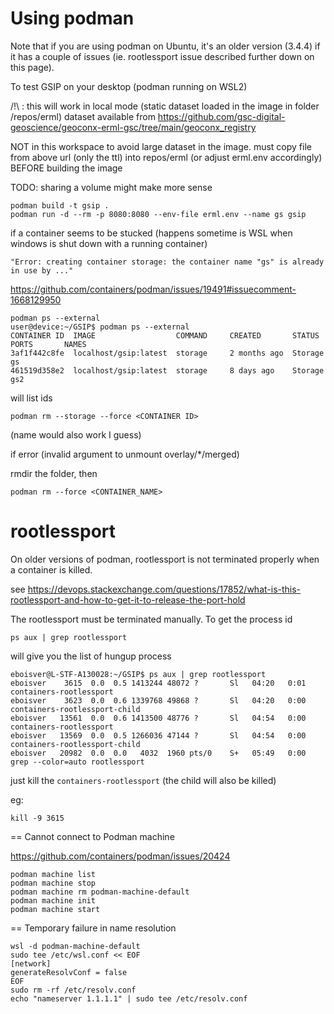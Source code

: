 # Using podman

Note that if you are using podman on Ubuntu, it's an older version (3.4.4) if it has a couple of issues (ie. rootlessport issue described further down on this page).

To test GSIP on your desktop (podman running on WSL2)

/!\ : this will work in local mode (static dataset loaded in the image in folder /repos/erml)
dataset available from  https://github.com/gsc-digital-geoscience/geoconx-erml-gsc/tree/main/geoconx_registry

NOT in this workspace to avoid large dataset in the image. must copy file from above url (only the ttl) into repos/erml (or adjust erml.env accordingly) BEFORE building the image

TODO: sharing a volume might make more sense


```console
podman build -t gsip .
podman run -d --rm -p 8080:8080 --env-file erml.env --name gs gsip
```


if a container seems to be stucked (happens sometime is WSL when windows is shut down with a running container)

`"Error: creating container storage: the container name "gs" is already in use by ..."`

https://github.com/containers/podman/issues/19491#issuecomment-1668129950


```console
podman ps --external
user@device:~/GSIP$ podman ps --external
CONTAINER ID  IMAGE                  COMMAND     CREATED       STATUS      PORTS       NAMES
3af1f442c8fe  localhost/gsip:latest  storage     2 months ago  Storage                 gs
461519d358e2  localhost/gsip:latest  storage     8 days ago    Storage                 gs2
```
will list ids

```console
podman rm --storage --force <CONTAINER ID>
``` 

(name would also work I guess)

if error (invalid argument to unmount overlay/*/merged)

rmdir the folder, then 

```console
podman rm --force <CONTAINER_NAME>
```

# rootlessport

On older versions of podman, rootlessport is not terminated properly when a container is killed.

see https://devops.stackexchange.com/questions/17852/what-is-this-rootlessport-and-how-to-get-it-to-release-the-port-hold

The rootlessport must be terminated manually.  To get the process id


```console
ps aux | grep rootlessport 
```

will give you the list of hungup process

``` console
eboisver@L-STF-A130028:~/GSIP$ ps aux | grep rootlessport
eboisver    3615  0.0  0.5 1413244 48072 ?       Sl   04:20   0:01 containers-rootlessport
eboisver    3623  0.0  0.6 1339768 49868 ?       Sl   04:20   0:00 containers-rootlessport-child
eboisver   13561  0.0  0.6 1413500 48776 ?       Sl   04:54   0:00 containers-rootlessport
eboisver   13569  0.0  0.5 1266036 47144 ?       Sl   04:54   0:00 containers-rootlessport-child
eboisver   20982  0.0  0.0   4032  1960 pts/0    S+   05:49   0:00 grep --color=auto rootlessport
```

just kill the `containers-rootlessport` (the child will also be killed)

eg: 

```console 
kill -9 3615
```

== Cannot connect to Podman machine


https://github.com/containers/podman/issues/20424

```console
podman machine list
podman machine stop
podman machine rm podman-machine-default
podman machine init
podman machine start
```
==  Temporary failure in name resolution


```console
wsl -d podman-machine-default
sudo tee /etc/wsl.conf << EOF
[network]
generateResolvConf = false
EOF
sudo rm -rf /etc/resolv.conf
echo "nameserver 1.1.1.1" | sudo tee /etc/resolv.conf
```



